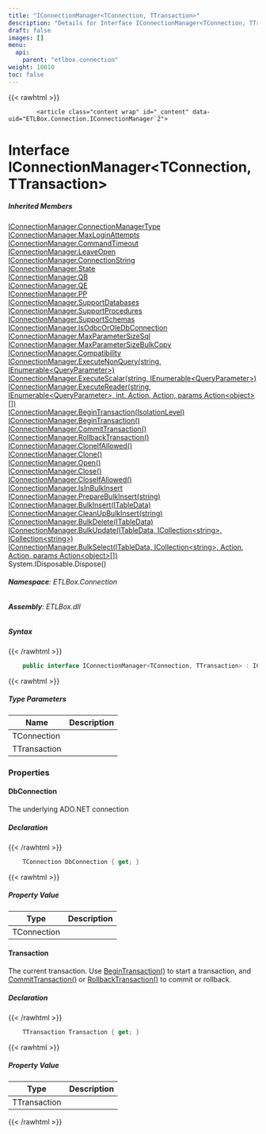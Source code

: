 ```yaml
---
title: "IConnectionManager<TConnection, TTransaction>"
description: "Details for Interface IConnectionManager<TConnection, TTransaction> (ETLBox.Connection)"
draft: false
images: []
menu:
  api:
    parent: "etlbox.connection"
weight: 10010
toc: false
---
```


{{< rawhtml >}}

            <article class="content wrap" id="_content" data-uid="ETLBox.Connection.IConnectionManager`2">
  <h1 id="ETLBox_Connection_IConnectionManager_2" data-uid="ETLBox.Connection.IConnectionManager`2" class="text-break">Interface IConnectionManager&lt;TConnection, TTransaction&gt;
</h1>
  <div class="markdown level0 summary"></div>
  <div class="markdown level0 conceptual"></div>
  <div class="inheritedMembers">
    <h5>Inherited Members</h5>
    <div>
      <a class="xref" href="/api/etlbox.connection/iconnectionmanager#ETLBox_Connection_IConnectionManager_ConnectionManagerType">IConnectionManager.ConnectionManagerType</a>
    </div>
    <div>
      <a class="xref" href="/api/etlbox.connection/iconnectionmanager#ETLBox_Connection_IConnectionManager_MaxLoginAttempts">IConnectionManager.MaxLoginAttempts</a>
    </div>
    <div>
      <a class="xref" href="/api/etlbox.connection/iconnectionmanager#ETLBox_Connection_IConnectionManager_CommandTimeout">IConnectionManager.CommandTimeout</a>
    </div>
    <div>
      <a class="xref" href="/api/etlbox.connection/iconnectionmanager#ETLBox_Connection_IConnectionManager_LeaveOpen">IConnectionManager.LeaveOpen</a>
    </div>
    <div>
      <a class="xref" href="/api/etlbox.connection/iconnectionmanager#ETLBox_Connection_IConnectionManager_ConnectionString">IConnectionManager.ConnectionString</a>
    </div>
    <div>
      <a class="xref" href="/api/etlbox.connection/iconnectionmanager#ETLBox_Connection_IConnectionManager_State">IConnectionManager.State</a>
    </div>
    <div>
      <a class="xref" href="/api/etlbox.connection/iconnectionmanager#ETLBox_Connection_IConnectionManager_QB">IConnectionManager.QB</a>
    </div>
    <div>
      <a class="xref" href="/api/etlbox.connection/iconnectionmanager#ETLBox_Connection_IConnectionManager_QE">IConnectionManager.QE</a>
    </div>
    <div>
      <a class="xref" href="/api/etlbox.connection/iconnectionmanager#ETLBox_Connection_IConnectionManager_PP">IConnectionManager.PP</a>
    </div>
    <div>
      <a class="xref" href="/api/etlbox.connection/iconnectionmanager#ETLBox_Connection_IConnectionManager_SupportDatabases">IConnectionManager.SupportDatabases</a>
    </div>
    <div>
      <a class="xref" href="/api/etlbox.connection/iconnectionmanager#ETLBox_Connection_IConnectionManager_SupportProcedures">IConnectionManager.SupportProcedures</a>
    </div>
    <div>
      <a class="xref" href="/api/etlbox.connection/iconnectionmanager#ETLBox_Connection_IConnectionManager_SupportSchemas">IConnectionManager.SupportSchemas</a>
    </div>
    <div>
      <a class="xref" href="/api/etlbox.connection/iconnectionmanager#ETLBox_Connection_IConnectionManager_IsOdbcOrOleDbConnection">IConnectionManager.IsOdbcOrOleDbConnection</a>
    </div>
    <div>
      <a class="xref" href="/api/etlbox.connection/iconnectionmanager#ETLBox_Connection_IConnectionManager_MaxParameterSizeSql">IConnectionManager.MaxParameterSizeSql</a>
    </div>
    <div>
      <a class="xref" href="/api/etlbox.connection/iconnectionmanager#ETLBox_Connection_IConnectionManager_MaxParameterSizeBulkCopy">IConnectionManager.MaxParameterSizeBulkCopy</a>
    </div>
    <div>
      <a class="xref" href="/api/etlbox.connection/iconnectionmanager#ETLBox_Connection_IConnectionManager_Compatibility">IConnectionManager.Compatibility</a>
    </div>
    <div>
      <a class="xref" href="/api/etlbox.connection/iconnectionmanager#ETLBox_Connection_IConnectionManager_ExecuteNonQuery_System_String_System_Collections_Generic_IEnumerable_ETLBox_ControlFlow_QueryParameter__">IConnectionManager.ExecuteNonQuery(string, IEnumerable&lt;QueryParameter&gt;)</a>
    </div>
    <div>
      <a class="xref" href="/api/etlbox.connection/iconnectionmanager#ETLBox_Connection_IConnectionManager_ExecuteScalar_System_String_System_Collections_Generic_IEnumerable_ETLBox_ControlFlow_QueryParameter__">IConnectionManager.ExecuteScalar(string, IEnumerable&lt;QueryParameter&gt;)</a>
    </div>
    <div>
      <a class="xref" href="/api/etlbox.connection/iconnectionmanager#ETLBox_Connection_IConnectionManager_ExecuteReader_System_String_System_Collections_Generic_IEnumerable_ETLBox_ControlFlow_QueryParameter__System_Int32_System_Action_System_Action_System_Action_System_Object____">IConnectionManager.ExecuteReader(string, IEnumerable&lt;QueryParameter&gt;, int, Action, Action, params Action&lt;object&gt;[])</a>
    </div>
    <div>
      <a class="xref" href="/api/etlbox.connection/iconnectionmanager#ETLBox_Connection_IConnectionManager_BeginTransaction_System_Data_IsolationLevel_">IConnectionManager.BeginTransaction(IsolationLevel)</a>
    </div>
    <div>
      <a class="xref" href="/api/etlbox.connection/iconnectionmanager#ETLBox_Connection_IConnectionManager_BeginTransaction">IConnectionManager.BeginTransaction()</a>
    </div>
    <div>
      <a class="xref" href="/api/etlbox.connection/iconnectionmanager#ETLBox_Connection_IConnectionManager_CommitTransaction">IConnectionManager.CommitTransaction()</a>
    </div>
    <div>
      <a class="xref" href="/api/etlbox.connection/iconnectionmanager#ETLBox_Connection_IConnectionManager_RollbackTransaction">IConnectionManager.RollbackTransaction()</a>
    </div>
    <div>
      <a class="xref" href="/api/etlbox.connection/iconnectionmanager#ETLBox_Connection_IConnectionManager_CloneIfAllowed">IConnectionManager.CloneIfAllowed()</a>
    </div>
    <div>
      <a class="xref" href="/api/etlbox.connection/iconnectionmanager#ETLBox_Connection_IConnectionManager_Clone">IConnectionManager.Clone()</a>
    </div>
    <div>
      <a class="xref" href="/api/etlbox.connection/iconnectionmanager#ETLBox_Connection_IConnectionManager_Open">IConnectionManager.Open()</a>
    </div>
    <div>
      <a class="xref" href="/api/etlbox.connection/iconnectionmanager#ETLBox_Connection_IConnectionManager_Close">IConnectionManager.Close()</a>
    </div>
    <div>
      <a class="xref" href="/api/etlbox.connection/iconnectionmanager#ETLBox_Connection_IConnectionManager_CloseIfAllowed">IConnectionManager.CloseIfAllowed()</a>
    </div>
    <div>
      <a class="xref" href="/api/etlbox.connection/iconnectionmanager#ETLBox_Connection_IConnectionManager_IsInBulkInsert">IConnectionManager.IsInBulkInsert</a>
    </div>
    <div>
      <a class="xref" href="/api/etlbox.connection/iconnectionmanager#ETLBox_Connection_IConnectionManager_PrepareBulkInsert_System_String_">IConnectionManager.PrepareBulkInsert(string)</a>
    </div>
    <div>
      <a class="xref" href="/api/etlbox.connection/iconnectionmanager#ETLBox_Connection_IConnectionManager_BulkInsert_ETLBox_ControlFlow_ITableData_">IConnectionManager.BulkInsert(ITableData)</a>
    </div>
    <div>
      <a class="xref" href="/api/etlbox.connection/iconnectionmanager#ETLBox_Connection_IConnectionManager_CleanUpBulkInsert_System_String_">IConnectionManager.CleanUpBulkInsert(string)</a>
    </div>
    <div>
      <a class="xref" href="/api/etlbox.connection/iconnectionmanager#ETLBox_Connection_IConnectionManager_BulkDelete_ETLBox_ControlFlow_ITableData_">IConnectionManager.BulkDelete(ITableData)</a>
    </div>
    <div>
      <a class="xref" href="/api/etlbox.connection/iconnectionmanager#ETLBox_Connection_IConnectionManager_BulkUpdate_ETLBox_ControlFlow_ITableData_System_Collections_Generic_ICollection_System_String__System_Collections_Generic_ICollection_System_String__">IConnectionManager.BulkUpdate(ITableData, ICollection&lt;string&gt;, ICollection&lt;string&gt;)</a>
    </div>
    <div>
      <a class="xref" href="/api/etlbox.connection/iconnectionmanager#ETLBox_Connection_IConnectionManager_BulkSelect_ETLBox_ControlFlow_ITableData_System_Collections_Generic_ICollection_System_String__System_Action_System_Action_System_Action_System_Object____">IConnectionManager.BulkSelect(ITableData, ICollection&lt;string&gt;, Action, Action, params Action&lt;object&gt;[])</a>
    </div>
    <div>
      <span class="xref">System.IDisposable.Dispose()</span>
    </div>
  </div>
<h6><strong>Namespace</strong>: ETLBox.Connection</h6>
  <h6><strong>Assembly</strong>: ETLBox.dll</h6>
  <h5 id="ETLBox_Connection_IConnectionManager_2_syntax">Syntax</h5>
{{< /rawhtml >}}

```C#
    public interface IConnectionManager<TConnection, TTransaction> : IConnectionManager, IDisposable where TConnection : class, IDbConnection, new() where TTransaction : class, IDbTransaction
```

{{< rawhtml >}}
  <h5 class="typeParameters">Type Parameters</h5>
  <table class="table table-bordered table-striped table-condensed">
    <thead>
      <tr>
        <th>Name</th>
        <th>Description</th>
      </tr>
    </thead>
    <tbody>
      <tr>
        <td><span class="parametername">TConnection</span></td>
        <td></td>
      </tr>
      <tr>
        <td><span class="parametername">TTransaction</span></td>
        <td></td>
      </tr>
    </tbody>
  </table>
  <h3 id="properties">Properties
</h3>
  <a id="ETLBox_Connection_IConnectionManager_2_DbConnection_" data-uid="ETLBox.Connection.IConnectionManager`2.DbConnection*"></a>
  <h4 id="ETLBox_Connection_IConnectionManager_2_DbConnection" data-uid="ETLBox.Connection.IConnectionManager`2.DbConnection">DbConnection</h4>
  <div class="markdown level1 summary"><p>The underlying ADO.NET connection</p>
</div>
  <div class="markdown level1 conceptual"></div>
  <h5 class="declaration">Declaration</h5>
{{< /rawhtml >}}

```C#
    TConnection DbConnection { get; }
```

{{< rawhtml >}}
  <h5 class="propertyValue">Property Value</h5>
  <table class="table table-bordered table-striped table-condensed">
    <thead>
      <tr>
        <th>Type</th>
        <th>Description</th>
      </tr>
    </thead>
    <tbody>
      <tr>
        <td><span class="xref">TConnection</span></td>
        <td></td>
      </tr>
    </tbody>
  </table>
  <a id="ETLBox_Connection_IConnectionManager_2_Transaction_" data-uid="ETLBox.Connection.IConnectionManager`2.Transaction*"></a>
  <h4 id="ETLBox_Connection_IConnectionManager_2_Transaction" data-uid="ETLBox.Connection.IConnectionManager`2.Transaction">Transaction</h4>
  <div class="markdown level1 summary"><p>The current transaction. Use <a class="xref" href="/api/etlbox.connection/iconnectionmanager#ETLBox_Connection_IConnectionManager_BeginTransaction">BeginTransaction()</a> to start a transaction,
and <a class="xref" href="/api/etlbox.connection/iconnectionmanager#ETLBox_Connection_IConnectionManager_CommitTransaction">CommitTransaction()</a> or <a class="xref" href="/api/etlbox.connection/iconnectionmanager#ETLBox_Connection_IConnectionManager_RollbackTransaction">RollbackTransaction()</a> to commit or rollback.</p>
</div>
  <div class="markdown level1 conceptual"></div>
  <h5 class="declaration">Declaration</h5>
{{< /rawhtml >}}

```C#
    TTransaction Transaction { get; }
```

{{< rawhtml >}}
  <h5 class="propertyValue">Property Value</h5>
  <table class="table table-bordered table-striped table-condensed">
    <thead>
      <tr>
        <th>Type</th>
        <th>Description</th>
      </tr>
    </thead>
    <tbody>
      <tr>
        <td><span class="xref">TTransaction</span></td>
        <td></td>
      </tr>
    </tbody>
  </table>

{{< /rawhtml >}}
